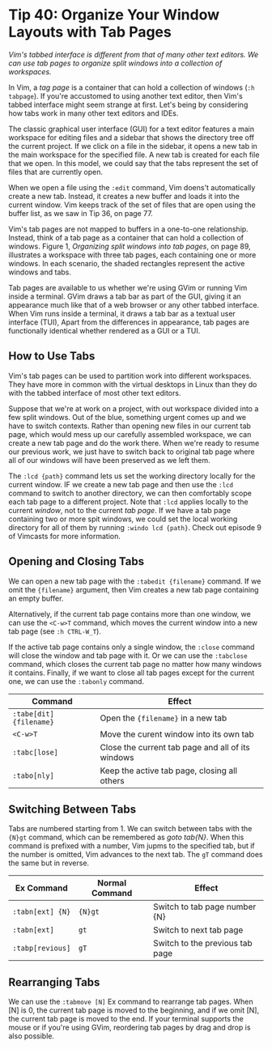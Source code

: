 Tip 40: Organize Your Window Layouts with Tab Pages
===================================================

_Vim's tabbed interface is different from that of many other text editors. We
can use tab pages to organize split windows into a collection of workspaces._

In Vim, a _tag page_ is a container that can hold a collection of windows (`:h
tabpage`). If you're accustomed to using another text editor, then Vim's tabbed
interface might seem strange at first. Let's being by considering how tabs work
in many other text editors and IDEs.

The classic graphical user interface (GUI) for a text editor features a main
workspace for editing files and a sidebar that shows the directory tree off the
current project. If we click on a file in the sidebar, it opens a new tab in the
main workspace for the specified file. A new tab is created for each file that
we open. In this model, we could say that the tabs represent the set of files
that are currently open.

When we open a file using the `:edit` command, Vim doens't automatically create
a new tab. Instead, it creates a new buffer and loads it into the current
window. Vim keeps track of the set of files that are open  using the buffer
list, as we saw in Tip 36, on page 77.

Vim's tab pages are not mapped to buffers in a one-to-one relationship. Instead,
think of a tab page as a container that can hold a collection of windows.
Figure 1, _Organizing split windows into tab pages_, on page 89, illustrates
a workspace with three tab pages, each containing one or more windows. In each
scenario, the shaded rectangles represent the active windows and tabs.

Tab pages are available to us whether we're using GVim or running Vim inside
a terminal. GVim draws a tab bar as part of the GUI, giving it an appearance
much like that of a web browser or any other tabbed interface. When Vim runs
inside a terminal, it draws a tab bar as a textual user interface (TUI), Apart
from the differences in appearance, tab pages are functionally identical whether
rendered as a GUI or a TUI.


How to Use Tabs
---------------

Vim's tab pages can be used to partition work into different workspaces. They
have more in common with the virtual desktops in Linux than they do with the
tabbed interface of most other text editors.

Suppose that we're at work on a project, with out workspace divided into a few
split windows. Out of the blue, something urgent comes up and we have to switch
contexts. Rather than opening new files in our current tab page, which would
mess up our carefully assembled workspace, we can create a new tab page and do
the work there. When we're ready to resume our previous work, we just have to
switch back to original tab page where all of our windows will have been
preserved as we left them.

The `:lcd {path}` command lets us set the working directory locally for the
current window. IF we create a new tab page and then use the `:lcd` command to
switch to another directory, we can then comfortably scope each tab page to
a different project. Note that `:lcd` applies locally to the current _window_,
not to the current _tab page_. If we have a tab page containing two or more spit
windows, we could set the local working directory for all of them by running
`:windo lcd {path}`. Check out episode 9 of Vimcasts for more information.

Opening and Closing Tabs
------------------------

We can open a new tab page with the `:tabedit {filename}` command. If we omit
the `{filename}` argument, then Vim creates a new tab page containing an empty
buffer.

Alternatively, if the current tab page contains more than one window, we can use
the `<C-w>T` command, which moves the current window into a new tab page (see
`:h CTRL-W_T`).

If the active tab page contains only a single window, the `:close` command will
close the window and tab page with it. Or we can use the `:tabclose` command,
which closes the current tab page no matter how many windows it contains.
Finally, if we want to close all tab pages except for the current one, we can
use the `:tabonly` command.


Command                 | Effect
------------------------|-------
`:tabe[dit] {filename}` | Open the `{filename}` in a new tab
`<C-w>T`                | Move the curent window into its own tab
`:tabc[lose]`           | Close the current tab page and all of its windows
`:tabo[nly]`            | Keep the active tab page, closing all others


Switching Between Tabs
----------------------

Tabs are numbered starting from 1. We can switch between tabs with the `{N}gt`
command, which can be remembered as _goto tab{N}_. When this command is prefixed
with a number,  Vim jupms to the specified tab, but if the number is omitted,
Vim advances to the next tab. The `gT` command does the same but in reverse.

Ex Command        | Normal Command   | Effect
----------------- | ---------------- | -------
`:tabn[ext] {N}`  | `{N}gt`          | Switch to tab page number {N}
`:tabn[ext]`      | `gt`             | Switch to next tab page
`:tabp[revious]`  | `gT`             | Switch to the previous tab page

Rearranging Tabs
----------------

We can use the `:tabmove [N]` Ex command to rearrange tab pages. When [N] is 0,
the current tab page is moved to the beginning, and if we omit [N], the current
tab page is moved to the end. If your terminal supports the mouse or if you're
using GVim, reordering tab pages by drag and drop is also possible.

